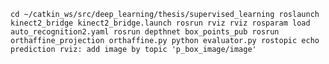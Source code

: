 `
cd ~/catkin_ws/src/deep_learning/thesis/supervised_learning
roslaunch kinect2_bridge kinect2_bridge.launch
rosrun rviz rviz
rosparam load auto_recognition2.yaml
rosrun depthnet box_points_pub
rosrun orthaffine_projection orthaffine.py
python evaluator.py
rostopic echo prediction
rviz: add image by topic 'p_box_image/image'
`
